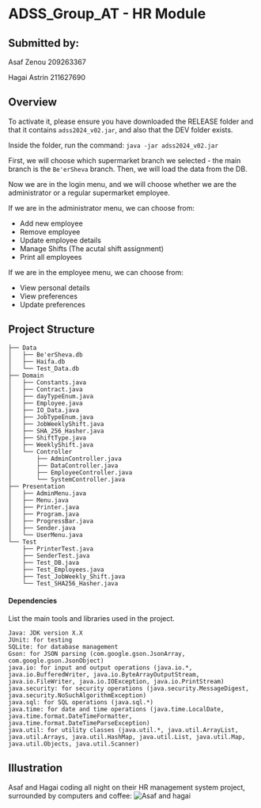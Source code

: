 # ADSS_Group_AT - HR Module
## Submitted by:
Asaf Zenou    209263367

Hagai Astrin  211627690

## Overview
To activate it, please ensure you have downloaded the RELEASE folder and that it contains ```adss2024_v02.jar```, 
and also that the DEV folder exists.

Inside the folder, run the command: ```java -jar adss2024_v02.jar```

First, we will choose which supermarket branch we selected - the main branch is the ```Be'erSheva``` branch.
Then, we will load the data from the DB.

Now we are in the login menu, and we will choose whether we are the administrator or a regular supermarket employee.

If we are in the administrator menu, we can choose from:
* Add new employee
* Remove employee
* Update employee details
* Manage Shifts (The acutal shift assignment)
* Print all employees

If we are in the employee menu, we can choose from:
* View personal details
* View preferences
* Update preferences


## Project Structure
```
├── Data
│   ├── Be'erSheva.db
│   ├── Haifa.db
│   └── Test_Data.db
├── Domain
│   ├── Constants.java
│   ├── Contract.java
│   ├── dayTypeEnum.java
│   ├── Employee.java
│   ├── IO_Data.java
│   ├── JobTypeEnum.java
│   ├── JobWeeklyShift.java
│   ├── SHA_256_Hasher.java
│   ├── ShiftType.java
│   ├── WeeklyShift.java
│   └── Controller
│       ├── AdminController.java
│       ├── DataController.java
│       ├── EmployeeController.java
│       └── SystemController.java
├── Presentation
│   ├── AdminMenu.java
│   ├── Menu.java
│   ├── Printer.java
│   ├── Program.java
│   ├── ProgressBar.java
│   ├── Sender.java
│   └── UserMenu.java
└── Test
    ├── PrinterTest.java
    ├── SenderTest.java
    ├── Test_DB.java
    ├── Test_Employees.java
    ├── Test_JobWeekly_Shift.java
    └── Test_SHA256_Hasher.java
```
#### Dependencies
List the main tools and libraries used in the project.
```
Java: JDK version X.X
JUnit: for testing
SQLite: for database management
Gson: for JSON parsing (com.google.gson.JsonArray, com.google.gson.JsonObject)
java.io: for input and output operations (java.io.*, java.io.BufferedWriter, java.io.ByteArrayOutputStream, java.io.FileWriter, java.io.IOException, java.io.PrintStream)
java.security: for security operations (java.security.MessageDigest, java.security.NoSuchAlgorithmException)
java.sql: for SQL operations (java.sql.*)
java.time: for date and time operations (java.time.LocalDate, java.time.format.DateTimeFormatter, java.time.format.DateTimeParseException)
java.util: for utility classes (java.util.*, java.util.ArrayList, java.util.Arrays, java.util.HashMap, java.util.List, java.util.Map, java.util.Objects, java.util.Scanner)
```

## Illustration
Asaf and Hagai coding all night on their HR management system project, surrounded by computers and coffee:
![Asaf and hagai](https://github.com/HagaiAstrin/ADSS_Group_AT/assets/68349855/53cdabf3-aaef-4f2a-b645-93a10716ff9a)
